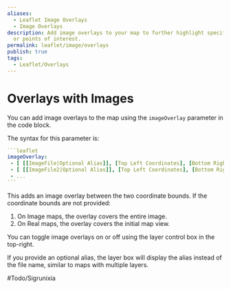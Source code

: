 ```yaml
---
aliases:
  - Leaflet Image Overlays
  - Image Overlays
description: Add image overlays to your map to further highlight specific areas
  or points of interest.
permalink: leaflet/image/overlays
publish: true
tags:
  - Leaflet/Overlays
---
```


# Overlays with Images

You can add image overlays to the map using the `imageOverlay` parameter in the code block.

The syntax for this parameter is:

````yaml
```leaflet
imageOverlay:
 - [ [[ImageFile|Optional Alias]], [Top Left Coordinates], [Bottom Right Coordinates] ]
 - [ [[ImageFile2|Optional Alias]], [Top Left Coordinates], [Bottom Right Coordinates] ]
 - ...
```
````

This adds an image overlay between the two coordinate bounds. If the coordinate bounds are not provided:

1.  On Image maps, the overlay covers the entire image.
2.  On Real maps, the overlay covers the initial map view.

You can toggle image overlays on or off using the layer control box in the top-right. 


If you provide an optional alias, the layer box will display the alias instead of the file name, similar to maps with multiple layers.

#Todo/Sigrunixia 